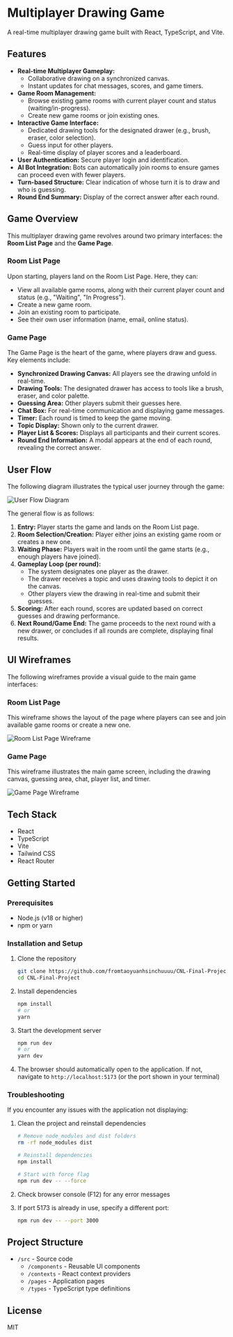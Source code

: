 # Multiplayer Drawing Game

A real-time multiplayer drawing game built with React, TypeScript, and Vite.

## Features

- **Real-time Multiplayer Gameplay:**
    - Collaborative drawing on a synchronized canvas.
    - Instant updates for chat messages, scores, and game timers.
- **Game Room Management:**
    - Browse existing game rooms with current player count and status (waiting/in-progress).
    - Create new game rooms or join existing ones.
- **Interactive Game Interface:**
    - Dedicated drawing tools for the designated drawer (e.g., brush, eraser, color selection).
    - Guess input for other players.
    - Real-time display of player scores and a leaderboard.
- **User Authentication:** Secure player login and identification.
- **AI Bot Integration:** Bots can automatically join rooms to ensure games can proceed even with fewer players.
- **Turn-based Structure:** Clear indication of whose turn it is to draw and who is guessing.
- **Round End Summary:** Display of the correct answer after each round.

## Game Overview

This multiplayer drawing game revolves around two primary interfaces: the **Room List Page** and the **Game Page**.

### Room List Page

Upon starting, players land on the Room List Page. Here, they can:
- View all available game rooms, along with their current player count and status (e.g., "Waiting", "In Progress").
- Create a new game room.
- Join an existing room to participate.
- See their own user information (name, email, online status).

### Game Page

The Game Page is the heart of the game, where players draw and guess. Key elements include:
- **Synchronized Drawing Canvas:** All players see the drawing unfold in real-time.
- **Drawing Tools:** The designated drawer has access to tools like a brush, eraser, and color palette.
- **Guessing Area:** Other players submit their guesses here.
- **Chat Box:** For real-time communication and displaying game messages.
- **Timer:** Each round is timed to keep the game moving.
- **Topic Display:** Shown only to the current drawer.
- **Player List & Scores:** Displays all participants and their current scores.
- **Round End Information:** A modal appears at the end of each round, revealing the correct answer.

## User Flow

The following diagram illustrates the typical user journey through the game:

![User Flow Diagram](./userflow.png)

The general flow is as follows:
1.  **Entry:** Player starts the game and lands on the Room List page.
2.  **Room Selection/Creation:** Player either joins an existing game room or creates a new one.
3.  **Waiting Phase:** Players wait in the room until the game starts (e.g., enough players have joined).
4.  **Gameplay Loop (per round):**
    *   The system designates one player as the drawer.
    *   The drawer receives a topic and uses drawing tools to depict it on the canvas.
    *   Other players view the drawing in real-time and submit their guesses.
5.  **Scoring:** After each round, scores are updated based on correct guesses and drawing performance.
6.  **Next Round/Game End:** The game proceeds to the next round with a new drawer, or concludes if all rounds are complete, displaying final results.

## UI Wireframes

The following wireframes provide a visual guide to the main game interfaces:

### Room List Page

This wireframe shows the layout of the page where players can see and join available game rooms or create a new one.

![Room List Page Wireframe](./src/room_wireframe.png)

### Game Page

This wireframe illustrates the main game screen, including the drawing canvas, guessing area, chat, player list, and timer.

![Game Page Wireframe](./src/gaming_wire_frame.png)

## Tech Stack

- React
- TypeScript
- Vite
- Tailwind CSS
- React Router

## Getting Started

### Prerequisites

- Node.js (v18 or higher)
- npm or yarn

### Installation and Setup

1. Clone the repository
   ```bash
   git clone https://github.com/fromtaoyuanhsinchuuuu/CNL-Final-Project.git
   cd CNL-Final-Project
   ```

2. Install dependencies
   ```bash
   npm install
   # or
   yarn
   ```

3. Start the development server
   ```bash
   npm run dev
   # or
   yarn dev
   ```

4. The browser should automatically open to the application. If not, navigate to `http://localhost:5173` (or the port shown in your terminal)

### Troubleshooting

If you encounter any issues with the application not displaying:

1. Clean the project and reinstall dependencies
   ```bash
   # Remove node_modules and dist folders
   rm -rf node_modules dist
   
   # Reinstall dependencies
   npm install
   
   # Start with force flag
   npm run dev -- --force
   ```

2. Check browser console (F12) for any error messages

3. If port 5173 is already in use, specify a different port:
   ```bash
   npm run dev -- --port 3000
   ```

## Project Structure

- `/src` - Source code
  - `/components` - Reusable UI components
  - `/contexts` - React context providers
  - `/pages` - Application pages
  - `/types` - TypeScript type definitions

## License

MIT
